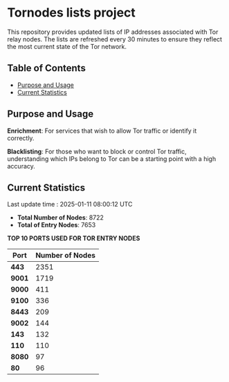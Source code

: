 # Tornodes lists project

This repository provides updated lists of IP addresses associated with Tor relay nodes. The lists are refreshed every 30 minutes to ensure they reflect the most current state of the Tor network.

## Table of Contents

- [Purpose and Usage](#purpose-and-usage)
- [Current Statistics](#current-statistics)


## Purpose and Usage

**Enrichment**: For services that wish to allow Tor traffic or identify it correctly.

**Blacklisting**: For those who want to block or control Tor traffic, understanding which IPs belong to Tor can be a starting point with a high accuracy.

## Current Statistics

Last update time : 2025-01-11 08:00:12 UTC

- **Total Number of Nodes**: 8722
- **Total of Entry Nodes**: 7653

**TOP 10 PORTS USED FOR TOR ENTRY NODES**

| **Port** | **Number of Nodes** |
|------|-----------------|
| **443**   | 2351  |
| **9001**   | 1719  |
| **9000**   | 411  |
| **9100**   | 336  |
| **8443**   | 209  |
| **9002**   | 144  |
| **143**   | 132  |
| **110**   | 110  |
| **8080**   | 97  |
| **80**   | 96  |


